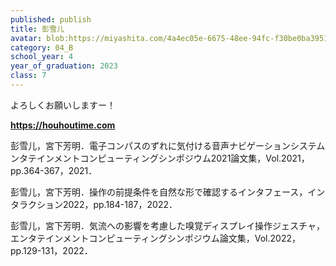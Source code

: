 ```yaml
---
published: publish
title: 彭雪儿
avatar: blob:https://miyashita.com/4a4ec05e-6675-48ee-94fc-f30be0ba3951
category: 04_B
school_year: 4
year_of_graduation: 2023
class: 7
---
```

よろしくお願いしますー！

**[h﻿ttps://houhoutime.com](https://houhoutime.com)**



彭雪儿，宮下芳明．電子コンパスのずれに気付ける音声ナビゲーションシステムンタテインメントコンピューティングシンポジウム2021論文集，Vol.2021，pp.364-367，2021．

彭雪儿，宮下芳明．操作の前提条件を自然な形で確認するインタフェース，インタラクション2022，pp.184-187，2022．

彭雪儿，宮下芳明．気流への影響を考慮した嗅覚ディスプレイ操作ジェスチャ，エンタテインメントコンピューティングシンポジウム論文集，Vol.2022，pp.129-131，2022．